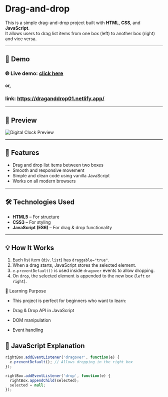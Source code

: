 # Drag-and-drop
This is a simple drag-and-drop project built with **HTML**, **CSS**, and **JavaScript**.  
It allows users to drag list items from one box (left) to another box (right) and vice versa.

---
## 🚀 Demo

### 🌐 Live demo: [click here](https://draganddrop01.netlify.app/)

#### or, 

### link: https://draganddrop01.netlify.app/

>
---

## 📸 Preview

![Digital Clock Preview](images/screenshots/Screenshot_4.png)


---


## 🧩 Features

- Drag and drop list items between two boxes  
- Smooth and responsive movement  
- Simple and clean code using vanilla JavaScript  
- Works on all modern browsers

---

## 🛠️ Technologies Used

- **HTML5** – For structure  
- **CSS3** – For styling  
- **JavaScript (ES6)** – For drag & drop functionality  

---

## 💡 How It Works

1. Each list item (`div.list`) has `draggable="true"`.  
2. When a drag starts, JavaScript stores the selected element.  
3. `e.preventDefault()` is used inside `dragover` events to allow dropping.  
4. On `drop`, the selected element is appended to the new box (`left` or `right`).

🧠 Learning Purpose

- This project is perfect for beginners who want to learn:

- Drag & Drop API in JavaScript

- DOM manipulation

- Event handling

## 📜 JavaScript Explanation

```js
rightBox.addEventListener('dragover', function(e) {
  e.preventDefault(); // Allows dropping in the right box
});

rightBox.addEventListener('drop', function(e) {
  rightBox.appendChild(selected);
  selected = null;
});

